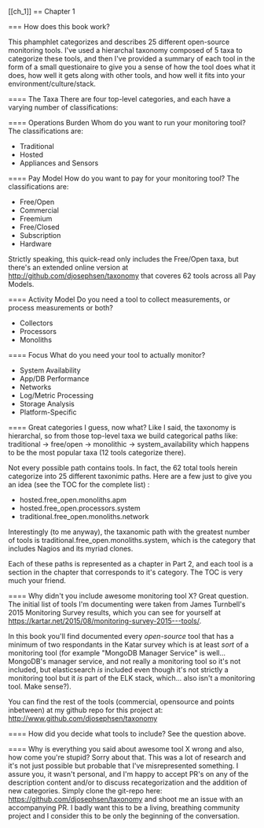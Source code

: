 [[ch_1]]
== Chapter 1

=== How does this book work?

This phamphlet categorizes and describes 25 different open-source monitoring
tools. I've used a hierarchal taxonomy composed of 5 taxa to categorize these
tools, and then I've provided a summary of each tool in the form of a small
questionaire to give you a sense of how the tool does what it does, how well it
gets along with other tools, and how well it fits into your
environment/culture/stack.

==== The Taxa
There are four top-level categories, and each have a varying number of
classifications:

==== Operations Burden
Whom do you want to run your monitoring tool? The classifications are:

* Traditional
* Hosted
* Appliances and Sensors

==== Pay Model
How do you want to pay for your monitoring tool? The classifications are:

* Free/Open
* Commercial
* Freemium
* Free/Closed
* Subscription
* Hardware

Strictly speaking, this quick-read only includes the Free/Open taxa, but
there's an extended online version at http://github.com/djosephsen/taxonomy
that coveres 62 tools across all Pay Models.

==== Activity Model
Do you need a tool to collect measurements, or process measurements or both?

* Collectors
* Processors
* Monoliths

==== Focus
What do you need your tool to actually monitor?

* System Availability
* App/DB Performance
* Networks
* Log/Metric Processing
* Storage Analysis
* Platform-Specific

==== Great categories I guess, now what?
Like I said, the taxonomy is hierarchal, so from those top-level taxa we build
categorical paths like: traditional -> free/open -> monolithic ->
system_availability which happens to be the most popular taxa (12 tools
categorize there).

Not every possible path contains tools. In fact, the 62 total tools herein
categorize into 25 different taxonimic paths. Here are a few just to give you
an idea (see the TOC for the complete list) :

* hosted.free_open.monoliths.apm
* hosted.free_open.processors.system
* traditional.free_open.monoliths.network

Interestingly (to me anyway), the taxanomic path with the greatest number of
tools is traditional.free_open.monoliths.system, which is the category that
includes Nagios and its myriad clones. 

Each of these paths is represented as a chapter in Part 2, and each tool is a
section in the chapter that corresponds to it's category. The TOC is very much
your friend.

==== Why didn't you include awesome monitoring tool X?
Great question. The initial list of tools I'm documenting were taken from James
Turnbell's 2015 Monitoring Survey results, which you can see for yourself at
https://kartar.net/2015/08/monitoring-survey-2015---tools/.

In this book you'll find documented every _open-source_ tool that has a minimum
of two respondants in the Katar survey which is at least _sort_ of a monitoring
tool (for example "MongoDB Manager Service" is well...  MongoDB's manager
service, and not really a monitoring tool so it's not included, but
elasticsearch _is_ included even though it's not strictly a monitoring tool but
it _is_ part of the ELK stack, which... also isn't a monitoring tool. Make
sense?).

You can find the rest of the tools (commercial, opensource and points
inbetween) at my github repo for this project at:
http://www.github.com/djosephsen/taxonomy

==== How did you decide what tools to include?
See the question above.

==== Why is everything you said about awesome tool X wrong and also, how come you're stupid?
Sorry about that. This was a lot of research and it's not just possible but
probable that I've misrepresented something. I assure you, it wasn't personal,
and I'm happy to accept PR's on any of the description content and/or to
discuss recategorization and the addition of new categories. Simply clone the
git-repo here: https://github.com/djosephsen/taxonomy and shoot me an issue with
an accompanying PR. I badly want this to be a living, breathing community
project and I consider this to be only the beginning of the conversation.


